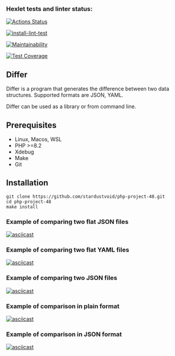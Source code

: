 ### Hexlet tests and linter status:
[![Actions Status](https://github.com/stardustvoid/php-project-48/actions/workflows/hexlet-check.yml/badge.svg)](https://github.com/stardustvoid/php-project-48/actions)

[![install-lint-test](https://github.com/stardustvoid/php-project-48/actions/workflows/workflow.yml/badge.svg)](https://github.com/stardustvoid/php-project-48/actions/workflows/workflow.yml)

[![Maintainability](https://api.codeclimate.com/v1/badges/45822eff26bef7d3d892/maintainability)](https://codeclimate.com/github/stardustvoid/php-project-48/maintainability)

[![Test Coverage](https://api.codeclimate.com/v1/badges/45822eff26bef7d3d892/test_coverage)](https://codeclimate.com/github/stardustvoid/php-project-48/test_coverage)

## Differ

Differ is a program that generates the difference between two data structures. Supported formats are JSON, YAML.

Differ can be used as a library or from command line.

## Prerequisites

- Linux, Macos, WSL
- PHP >=8.2
- Xdebug
- Make
- Git

## Installation

```
git clone https://github.com/stardustvoid/php-project-48.git
cd php-project-48
make install
```

### Example of comparing two flat JSON files
[![asciicast](https://asciinema.org/a/704316.svg)](https://asciinema.org/a/704316)

### Example of comparing two flat YAML files
[![asciicast](https://asciinema.org/a/704540.svg)](https://asciinema.org/a/704540)

### Example of comparing two JSON files
[![asciicast](https://asciinema.org/a/705281.svg)](https://asciinema.org/a/705281)

### Example of comparison in plain format
[![asciicast](https://asciinema.org/a/705492.svg)](https://asciinema.org/a/705492)

### Example of comparison in JSON format
[![asciicast](https://asciinema.org/a/705505.svg)](https://asciinema.org/a/705505)